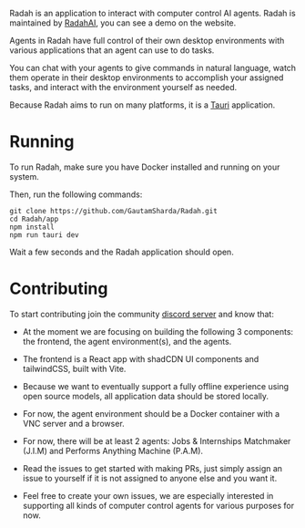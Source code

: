 Radah is an application to interact with computer control AI agents. Radah is maintained by [RadahAI](https://radah.ai), you can see a demo on the website.

Agents in Radah have full control of their own desktop environments with various applications that an agent can use to do tasks.

You can chat with your agents to give commands in natural language, watch them operate in their desktop environments to accomplish your assigned tasks, and interact with the environment yourself as needed.

Because Radah aims to run on many platforms, it is a [Tauri](https://tauri.app/) application.

# Running

To run Radah, make sure you have Docker installed and running on your system.

Then, run the following commands:

```
git clone https://github.com/GautamSharda/Radah.git
cd Radah/app
npm install
npm run tauri dev
```

Wait a few seconds and the Radah application should open.

# Contributing

To start contributing join the community [discord server](https://discord.gg/JyhGGfsqHj) and know that:

* At the moment we are focusing on building the following 3 components: the frontend, the agent environment(s), and the agents.

* The frontend is a React app with shadCDN UI components and tailwindCSS, built with Vite.

* Because we want to eventually support a fully offline experience using open source models, all application data should be stored locally.

* For now, the agent environment should be a Docker container with a VNC server and a browser.

* For now, there will be at least 2 agents: Jobs & Internships Matchmaker (J.I.M) and Performs Anything Machine (P.A.M).

 * Read the issues to get started with making PRs, just simply assign an issue to yourself if it is not assigned to anyone else and you want it.
  
 * Feel free to create your own issues, we are especially interested in supporting all kinds of computer control agents for various purposes for now.
